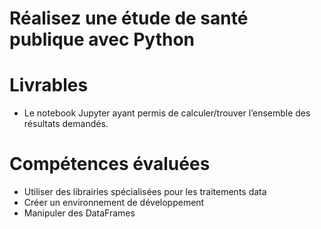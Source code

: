 # Réalisez une étude de santé publique avec Python

# Livrables
- Le notebook Jupyter ayant permis de calculer/trouver l’ensemble des résultats demandés.

# Compétences évaluées
- Utiliser des librairies spécialisées pour les traitements data
- Créer un environnement de développement
- Manipuler des DataFrames
